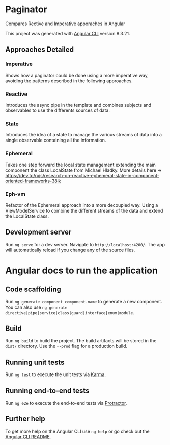 # Paginator

Compares Rective and Imperative apporaches in Angular

This project was generated with [Angular CLI](https://github.com/angular/angular-cli) version 8.3.21.

## Approaches Detailed

### Imperative

Shows how a paginator could be done using a more imperative way, avoiding the patterns described in the following approaches.

### Reactive

Introduces the async pipe in the template and combines subjects and observables to use the differents sources of data.

### State 

Introduces the idea of a state to manage the various streams of data into a single observable containing all the information.

### Ephemeral

Takes one step forward the local state management extending the main component the class LocalState from Michael Hladky. More details here -> https://dev.to/rxjs/research-on-reactive-ephemeral-state-in-component-oriented-frameworks-38lk

### Eph-vm

Refactor of the Ephemeral approach into a more decoupled way. Using a ViewModelService to combine the different streams of the data and extend the LocalState class.

## Development server

Run `ng serve` for a dev server. Navigate to `http://localhost:4200/`. The app will automatically reload if you change any of the source files.



# Angular docs to run the application

## Code scaffolding

Run `ng generate component component-name` to generate a new component. You can also use `ng generate directive|pipe|service|class|guard|interface|enum|module`.

## Build

Run `ng build` to build the project. The build artifacts will be stored in the `dist/` directory. Use the `--prod` flag for a production build.

## Running unit tests

Run `ng test` to execute the unit tests via [Karma](https://karma-runner.github.io).

## Running end-to-end tests

Run `ng e2e` to execute the end-to-end tests via [Protractor](http://www.protractortest.org/).

## Further help

To get more help on the Angular CLI use `ng help` or go check out the [Angular CLI README](https://github.com/angular/angular-cli/blob/master/README.md).
